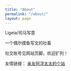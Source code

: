 ```yaml
---
title: "About"
permalink: "/about/"
layout: page
---
```

Ligeia/司马写意

一个偶尔摸鱼写文的社畜

社交账号见网站页脚，欢迎扩列！

友情链接：
[亲友阿浮太太的个站](https://coococola.home.blog/)
